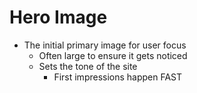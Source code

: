 # Hero Image

- The initial primary image for user focus
  - Often large to ensure it gets noticed
  - Sets the tone of the site
    - First impressions happen FAST


